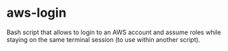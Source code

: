 # aws-login
Bash script that allows to login to an AWS account and assume roles while staying on the same terminal session (to use within another script).
